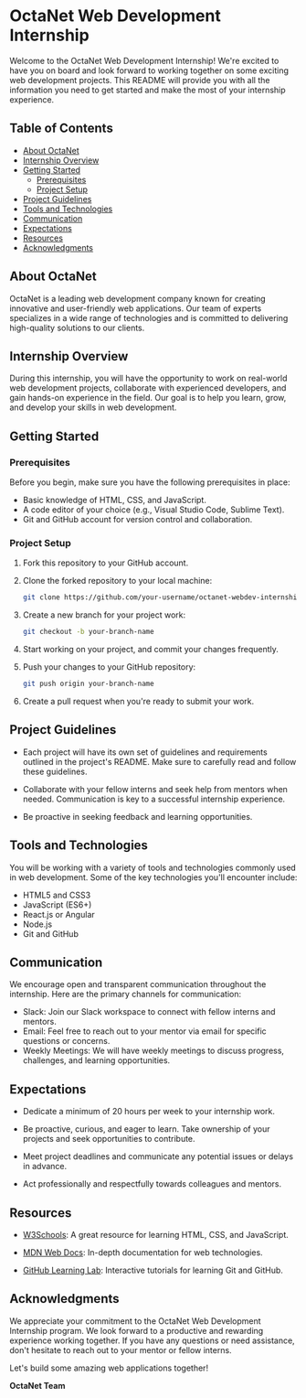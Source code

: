 # OctaNet Web Development Internship

Welcome to the OctaNet Web Development Internship! We're excited to have you on board and look forward to working together on some exciting web development projects. This README will provide you with all the information you need to get started and make the most of your internship experience.

## Table of Contents
- [About OctaNet](#about-octanet)
- [Internship Overview](#internship-overview)
- [Getting Started](#getting-started)
  - [Prerequisites](#prerequisites)
  - [Project Setup](#project-setup)
- [Project Guidelines](#project-guidelines)
- [Tools and Technologies](#tools-and-technologies)
- [Communication](#communication)
- [Expectations](#expectations)
- [Resources](#resources)
- [Acknowledgments](#acknowledgments)

## About OctaNet

OctaNet is a leading web development company known for creating innovative and user-friendly web applications. Our team of experts specializes in a wide range of technologies and is committed to delivering high-quality solutions to our clients.

## Internship Overview

During this internship, you will have the opportunity to work on real-world web development projects, collaborate with experienced developers, and gain hands-on experience in the field. Our goal is to help you learn, grow, and develop your skills in web development.

## Getting Started

### Prerequisites

Before you begin, make sure you have the following prerequisites in place:

- Basic knowledge of HTML, CSS, and JavaScript.
- A code editor of your choice (e.g., Visual Studio Code, Sublime Text).
- Git and GitHub account for version control and collaboration.

### Project Setup

1. Fork this repository to your GitHub account.

2. Clone the forked repository to your local machine:
   ```bash
   git clone https://github.com/your-username/octanet-webdev-internship.git
   ```

3. Create a new branch for your project work:
   ```bash
   git checkout -b your-branch-name
   ```

4. Start working on your project, and commit your changes frequently.

5. Push your changes to your GitHub repository:
   ```bash
   git push origin your-branch-name
   ```

6. Create a pull request when you're ready to submit your work.

## Project Guidelines

- Each project will have its own set of guidelines and requirements outlined in the project's README. Make sure to carefully read and follow these guidelines.

- Collaborate with your fellow interns and seek help from mentors when needed. Communication is key to a successful internship experience.

- Be proactive in seeking feedback and learning opportunities.

## Tools and Technologies

You will be working with a variety of tools and technologies commonly used in web development. Some of the key technologies you'll encounter include:

- HTML5 and CSS3
- JavaScript (ES6+)
- React.js or Angular
- Node.js
- Git and GitHub

## Communication

We encourage open and transparent communication throughout the internship. Here are the primary channels for communication:

- Slack: Join our Slack workspace to connect with fellow interns and mentors.
- Email: Feel free to reach out to your mentor via email for specific questions or concerns.
- Weekly Meetings: We will have weekly meetings to discuss progress, challenges, and learning opportunities.

## Expectations

- Dedicate a minimum of 20 hours per week to your internship work.

- Be proactive, curious, and eager to learn. Take ownership of your projects and seek opportunities to contribute.

- Meet project deadlines and communicate any potential issues or delays in advance.

- Act professionally and respectfully towards colleagues and mentors.

## Resources

- [W3Schools](https://www.w3schools.com/): A great resource for learning HTML, CSS, and JavaScript.

- [MDN Web Docs](https://developer.mozilla.org/): In-depth documentation for web technologies.

- [GitHub Learning Lab](https://lab.github.com/): Interactive tutorials for learning Git and GitHub.

## Acknowledgments

We appreciate your commitment to the OctaNet Web Development Internship program. We look forward to a productive and rewarding experience working together. If you have any questions or need assistance, don't hesitate to reach out to your mentor or fellow interns.

Let's build some amazing web applications together!

**OctaNet Team**
